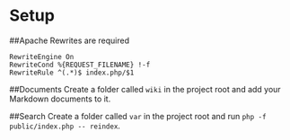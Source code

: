 Setup
=====

##Apache
Rewrites are required
```
RewriteEngine On
RewriteCond %{REQUEST_FILENAME} !-f
RewriteRule ^(.*)$ index.php/$1
```

##Documents
Create a folder called ```wiki``` in the project root and add your Markdown documents to it.

##Search
Create a folder called ```var``` in the project root and run ```php -f public/index.php -- reindex```.
